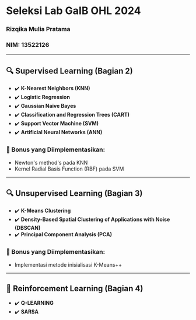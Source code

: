 # Seleksi Lab GaIB OHL 2024

### Rizqika Mulia Pratama  
### NIM: 13522126

---

## 🔍 Supervised Learning (Bagian 2)

- ✔️ **K-Nearest Neighbors (KNN)**
- ✔️ **Logistic Regression**
- ✔️ **Gaussian Naive Bayes**
- ✔️ **Classification and Regression Trees (CART)**
- ✔️ **Support Vector Machine (SVM)**
- ✔️ **Artificial Neural Networks (ANN)**

### 🎉 Bonus yang Diimplementasikan:
- Newton's method's pada KNN
- Kernel Radial Basis Function (RBF) pada SVM

---

## 🔍 Unsupervised Learning (Bagian 3)

- ✔️ **K-Means Clustering**
- ✔️ **Density-Based Spatial Clustering of Applications with Noise (DBSCAN)**
- ✔️ **Principal Component Analysis (PCA)**

### 🎉 Bonus yang Diimplementasikan:
- Implementasi metode inisialisasi K-Means++

---

## 🧠 Reinforcement Learning (Bagian 4)

- ✔️ **Q-LEARNING**
- ✔️ **SARSA**